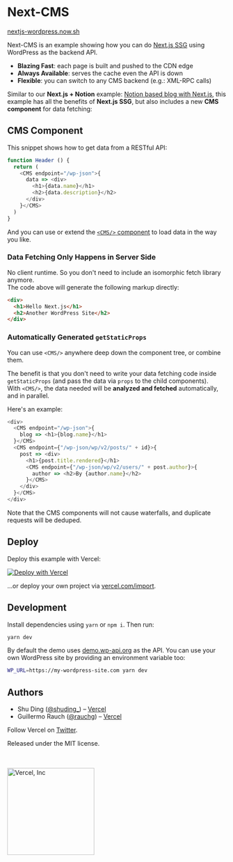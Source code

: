 # Next-CMS

[nextjs-wordpress.now.sh](https://nextjs-wordpress.now.sh)

Next-CMS is an example showing how you can do [Next.js SSG](https://github.com/zeit/next.js/issues/9524) using WordPress as the backend API.

- **Blazing Fast**: each page is built and pushed to the CDN edge
- **Always Available**: serves the cache even the API is down
- **Flexible**: you can switch to any CMS backend (e.g.: XML-RPC calls)

Similar to our **Next.js + Notion** example: [Notion based blog with Next.js](https://github.com/ijjk/notion-blog), this example has all the benefits of **Next.js SSG**, but also includes a new **CMS component** for data fetching:

## CMS Component

This snippet shows how to get data from a RESTful API:

```js
function Header () {
  return (
    <CMS endpoint="/wp-json">{
      data => <div>
        <h1>{data.name}</h1>
        <h2>{data.description}</h2>
      </div>
    }</CMS>
  )
}
```

And you can use or extend the [`<CMS/>` component](https://github.com/quietshu/next-cms/blob/master/lib/cms.js) to load data in the way you like. 

### Data Fetching Only Happens in Server Side

No client runtime. So you don't need to include an isomorphic fetch library anymore.  
The code above will generate the following markup directly:

```html
<div>
  <h1>Hello Next.js</h1>
  <h2>Another WordPress Site</h2>
</div>
```

### Automatically Generated `getStaticProps`

You can use `<CMS/>` anywhere deep down the component tree, or combine them.

The benefit is that you don't need to write your data fetching code inside `getStaticProps` (and pass the data via `props` to the child components).  
With `<CMS/>`, the data needed will be **analyzed and fetched** automatically, and in parallel. 

Here's an example:

```js
<div>
  <CMS endpoint="/wp-json">{
    blog => <h1>{blog.name}</h1>
  }</CMS>
  <CMS endpoint={"/wp-json/wp/v2/posts/" + id}>{
    post => <div>
      <h1>{post.title.rendered}</h1>
      <CMS endpoint={"/wp-json/wp/v2/users/" + post.author}>{
        author => <h2>By {author.name}</h2>
      }</CMS>
    </div>
  }</CMS>
</div>
```

Note that the CMS components will not cause waterfalls, and duplicate requests will be deduped.

## Deploy

Deploy this example with Vercel:

[![Deploy with Vercel](https://vercel.com/button)](https://vercel.com/import/project?template=https://github.com/shuding/next-cms)

...or deploy your own project via [vercel.com/import](https://vercel.com/import).

## Development

Install dependencies using `yarn` or `npm i`. Then run:

```bash
yarn dev
```

By default the demo uses [demo.wp-api.org](https://demo.wp-api.org) as the API. You can use your own WordPress site by providing an environment variable too:

```bash
WP_URL=https://my-wordpress-site.com yarn dev
```

## Authors

- Shu Ding ([@shuding_](https://twitter.com/shuding_)) – [Vercel](https://vercel.com)
- Guillermo Rauch ([@rauchg](https://twitter.com/rauchg)) – [Vercel](https://vercel.com)

Follow Vercel on [Twitter](https://twitter.com/vercel).

Released under the MIT license.

<br/>
<br/>

<a href="vercel.com" target="_blank">
  <img width="200" alt="Vercel, Inc" src="https://assets.vercel.com/image/upload/v1585434008/front/assets/design/vercel.svg" />
</a>
